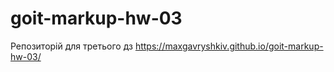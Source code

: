 # goit-markup-hw-03
 Репозиторій для третього дз
https://maxgavryshkiv.github.io/goit-markup-hw-03/
